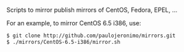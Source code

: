 Scripts to mirror publish mirrors of CentOS, Fedora, EPEL, ...

For an example, to mirror CentOS 6.5 i386, use:
```bash
$ git clone http://github.com/paulojeronimo/mirrors.git 
$ ./mirrors/CentOS-6.5-i386/mirror.sh
```

